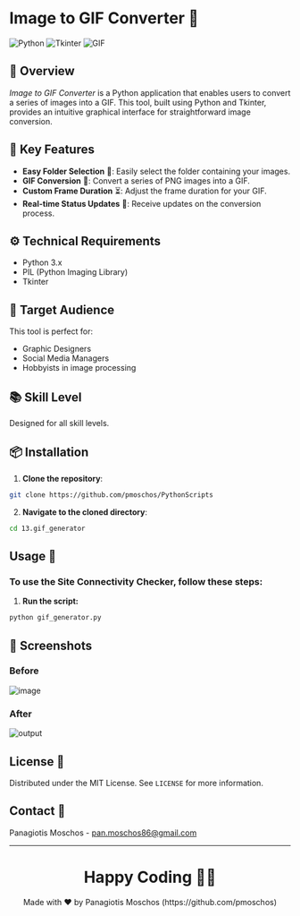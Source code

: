 # Image to GIF Converter 🌟

![Python](https://img.shields.io/badge/Made_with-Python-blue.svg)
![Tkinter](https://img.shields.io/badge/Using-Tkinter-green.svg)
![GIF](https://img.shields.io/badge/Supports-GIF_Conversion-orange.svg)

## 📖 Overview
*Image to GIF Converter* is a Python application that enables users to convert a series of images into a GIF. This tool, built using Python and Tkinter, provides an intuitive graphical interface for straightforward image conversion.

## 🌟 Key Features
- **Easy Folder Selection** 📁: Easily select the folder containing your images.
- **GIF Conversion** 🔄: Convert a series of PNG images into a GIF.
- **Custom Frame Duration** ⏳: Adjust the frame duration for your GIF.
- **Real-time Status Updates** 📢: Receive updates on the conversion process.

## ⚙️ Technical Requirements
- Python 3.x
- PIL (Python Imaging Library)
- Tkinter

## 👥 Target Audience
This tool is perfect for:
- Graphic Designers
- Social Media Managers
- Hobbyists in image processing

## 📚 Skill Level
Designed for all skill levels.

## 📦 Installation

1. **Clone the repository**:
```bash
git clone https://github.com/pmoschos/PythonScripts
```

2. **Navigate to the cloned directory**:
```bash
cd 13.gif_generator
```

## Usage 🚀
### To use the Site Connectivity Checker, follow these steps:

1. **Run the script:**
```bash
python gif_generator.py
```

## 📸 Screenshots
### Before
![image](https://github.com/pmoschos/pmoschos/assets/133533759/5492670f-5489-4a8e-98a7-2be7b5813d07)

### After
![output](https://github.com/pmoschos/pmoschos/assets/133533759/ca0b392d-0813-42cc-941b-8884edd17f57)

## License 📜
Distributed under the MIT License. See `LICENSE` for more information.

## Contact 📧
Panagiotis Moschos - pan.moschos86@gmail.com

---
<h1 align=center>Happy Coding 👨‍💻 </h1>

<p align="center">
  Made with ❤️ by Panagiotis Moschos (https://github.com/pmoschos)
</p>